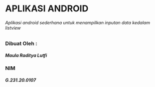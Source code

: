 # APLIKASI ANDROID
###### Aplikasi android sederhana untuk menampilkan inputan data kedalam listview

### Dibuat Oleh :
##### Maula Raditya Lutfi
### NIM
##### G.231.20.0107